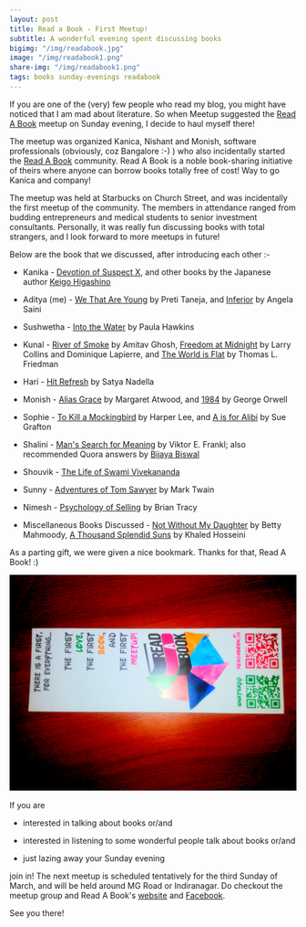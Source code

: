 ```yaml
---
layout: post
title: Read a Book - First Meetup!
subtitle: A wonderful evening spent discussing books 
bigimg: "/img/readabook.jpg"
image: "/img/readabook1.png"
share-img: "/img/readabook1.png"
tags: books sunday-evenings readabook
---
```


If you are one of the (very) few people who read my blog, you might have noticed that I am mad about literature. So when Meetup suggested the [Read A Book](https://www.meetup.com/Read-A-Book/events/dnwbjpyxfbxb/) meetup on Sunday evening, I decide to haul myself there!

The meetup was organized Kanica, Nishant and Monish, software professionals (obviously, coz Bangalore :-) ) who also incidentally started the [Read A Book](http://readabook.in/) community. Read A Book is a noble book-sharing initiative of theirs where anyone can borrow books totally free of cost! Way to go Kanica and company!

The meetup was held at Starbucks on Church Street, and was incidentally the first meetup of the community. The members in attendance ranged from budding entrepreneurs and medical students to senior investment consultants. Personally, it was really fun discussing books with total strangers, and I look forward to more meetups in future!

Below are the book that we discussed, after introducing each other :-

 * Kanika - [Devotion of Suspect X](https://www.goodreads.com/book/show/8686068-the-devotion-of-suspect-x), and other books by the Japanese author [Keigo Higashino](https://www.goodreads.com/author/show/117366.Keigo_Higashino)

 * Aditya (me) - [We That Are Young](https://www.goodreads.com/book/show/28800253-we-that-are-young?ac=1&from_search=true) by Preti Taneja, and [Inferior](https://www.goodreads.com/book/show/31869108-inferior) by Angela Saini

 * Sushwetha - [Into the Water](https://www.goodreads.com/book/show/33151805-into-the-water?from_search=true) by Paula Hawkins
 
 * Kunal - [River of Smoke](https://www.goodreads.com/book/show/9783627-river-of-smoke?ac=1&from_search=true) by Amitav Ghosh, [Freedom at Midnight](https://www.goodreads.com/book/show/204123.Freedom_at_Midnight?ac=1&from_search=true) by Larry Collins and Dominique Lapierre, and [The World is Flat](https://www.goodreads.com/book/show/1911.The_World_Is_Flat?ac=1&from_search=true) by Thomas L. Friedman

 * Hari - [Hit Refresh](https://www.goodreads.com/book/show/1911.The_World_Is_Flat?ac=1&from_search=true#) by Satya Nadella

 * Monish - [Alias Grace](https://www.goodreads.com/book/show/72579.Alias_Grace?ac=1&from_search=true) by Margaret Atwood, and [1984](https://www.goodreads.com/book/show/5470.1984?ac=1&from_search=true) by George Orwell

 * Sophie - [To Kill a Mockingbird](https://www.goodreads.com/book/show/64863.A_is_for_Alibi?ac=1&from_search=true) by Harper Lee, and [A is for Alibi](https://www.goodreads.com/book/show/64863.A_is_for_Alibi?ac=1&from_search=true) by Sue Grafton

 * Shalini - [Man's Search for Meaning](https://www.goodreads.com/book/show/4069.Man_s_Search_for_Meaning?ac=1&from_search=true) by Viktor E. Frankl; also recommended Quora answers by [Bijaya Biswal](https://www.quora.com/profile/Bijaya-Biswal)

 * Shouvik - [The Life of Swami Vivekananda](https://www.goodreads.com/book/show/1343574.The_Life_of_Swami_Vivekananda?ac=1&from_search=true)

 * Sunny - [Adventures of Tom Sawyer](https://www.goodreads.com/book/show/24583.The_Adventures_of_Tom_Sawyer?ac=1&from_search=true#) by Mark Twain

 * Nimesh - [Psychology of Selling](https://www.goodreads.com/book/show/115625.The_Psychology_of_Selling?ac=1&from_search=true) by Brian Tracy

 * Miscellaneous Books Discussed - [Not Without My Daughter](https://www.goodreads.com/book/show/43255.Not_Without_My_Daughter?ac=1&from_search=true) by Betty Mahmoody, [A Thousand Splendid Suns](https://www.goodreads.com/book/show/128029.A_Thousand_Splendid_Suns?ac=1&from_search=true) by Khaled Hosseini

As a parting gift, we were given a nice bookmark. Thanks for that, Read A Book! :)

![](/img/readabook.jpg)

If you are 

 * interested in talking about books or/and

 * interested in listening to some wonderful people talk about books or/and

 * just lazing away your Sunday evening

join in! The next meetup is scheduled tentatively for the third Sunday of March, and will be held around MG Road or Indiranagar. Do checkout the meetup group and Read A Book's [website](readabook.in) and [Facebook](fb.com/readabook.in).

See you there!